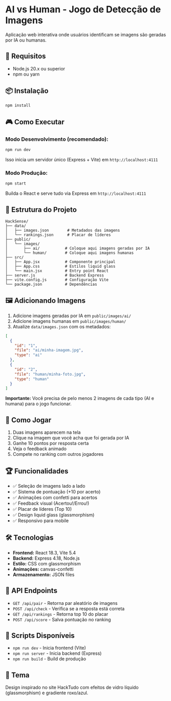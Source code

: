 # AI vs Human - Jogo de Detecção de Imagens

Aplicação web interativa onde usuários identificam se imagens são geradas por IA ou humanas.

## 🚀 Requisitos

- Node.js 20.x ou superior
- npm ou yarn

## 📦 Instalação

```bash
npm install
```

## 🎮 Como Executar

### Modo Desenvolvimento (recomendado):
```bash
npm run dev
```
Isso inicia um servidor único (Express + Vite) em `http://localhost:4111`

### Modo Produção:
```bash
npm start
```
Builda o React e serve tudo via Express em `http://localhost:4111`

## 📁 Estrutura do Projeto

```
HackSense/
├── data/
│   ├── images.json        # Metadados das imagens
│   └── rankings.json      # Placar de líderes
├── public/
│   └── images/
│       ├── ai/           # Coloque aqui imagens geradas por IA
│       └── human/        # Coloque aqui imagens humanas
├── src/
│   ├── App.jsx           # Componente principal
│   ├── App.css           # Estilos liquid glass
│   └── main.jsx          # Entry point React
├── server.js             # Backend Express
├── vite.config.js        # Configuração Vite
└── package.json          # Dependências
```

## 🖼️ Adicionando Imagens

1. Adicione imagens geradas por IA em `public/images/ai/`
2. Adicione imagens humanas em `public/images/human/`
3. Atualize `data/images.json` com os metadados:

```json
[
  {
    "id": "1",
    "file": "ai/minha-imagem.jpg",
    "type": "ai"
  },
  {
    "id": "2",
    "file": "human/minha-foto.jpg",
    "type": "human"
  }
]
```

**Importante:** Você precisa de pelo menos 2 imagens de cada tipo (AI e humana) para o jogo funcionar.

## 🎯 Como Jogar

1. Duas imagens aparecem na tela
2. Clique na imagem que você acha que foi gerada por IA
3. Ganhe 10 pontos por resposta certa
4. Veja o feedback animado
5. Compete no ranking com outros jogadores

## 🏆 Funcionalidades

- ✅ Seleção de imagens lado a lado
- ✅ Sistema de pontuação (+10 por acerto)
- ✅ Animações com confetti para acertos
- ✅ Feedback visual (Acertou!/Errou!)
- ✅ Placar de líderes (Top 10)
- ✅ Design liquid glass (glassmorphism)
- ✅ Responsivo para mobile

## 🛠️ Tecnologias

- **Frontend:** React 18.3, Vite 5.4
- **Backend:** Express 4.18, Node.js
- **Estilo:** CSS com glassmorphism
- **Animações:** canvas-confetti
- **Armazenamento:** JSON files

## 📝 API Endpoints

- `GET /api/pair` - Retorna par aleatório de imagens
- `POST /api/check` - Verifica se a resposta está correta
- `GET /api/rankings` - Retorna top 10 do placar
- `POST /api/score` - Salva pontuação no ranking

## 🔧 Scripts Disponíveis

- `npm run dev` - Inicia frontend (Vite)
- `npm run server` - Inicia backend (Express)
- `npm run build` - Build de produção

## 🎨 Tema

Design inspirado no site HackTudo com efeitos de vidro líquido (glassmorphism) e gradiente roxo/azul.
